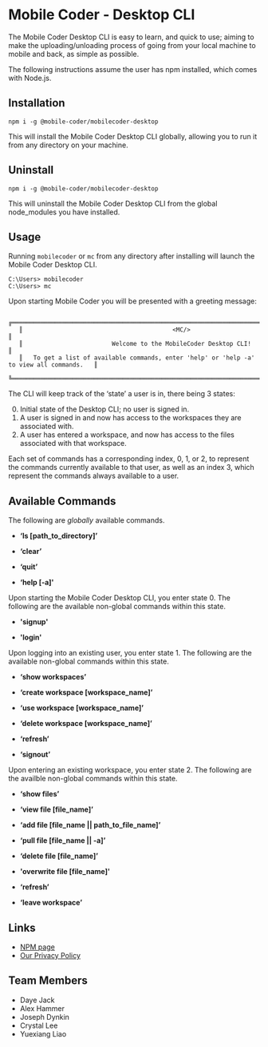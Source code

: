 # Mobile Coder - Desktop CLI
The Mobile Coder Desktop CLI is easy to learn, and quick to use; aiming to make the uploading/unloading process of going from your local machine to mobile and back, as simple as possible.

The following instructions assume the user has npm installed, which comes with Node.js.
## Installation
```
npm i -g @mobile-coder/mobilecoder-desktop
```
This will install the Mobile Coder Desktop CLI globally, allowing you to run it from any directory on your machine.

## Uninstall
```
npm i -g @mobile-coder/mobilecoder-desktop
```
This will uninstall the Mobile Coder Desktop CLI from the global node_modules you have installed.

## Usage
Running `mobilecoder` or `mc` from any directory after installing will launch the Mobile Coder Desktop CLI.
```
C:\Users> mobilecoder
C:\Users> mc
```
Upon starting Mobile Coder you will be presented with a greeting message: 
```
   ╔══════════════════════════════════════════════════════════════════════════════════════════╗
   ║                                          <MC/>                                           ║
   ║                         Welcome to the MobileCoder Desktop CLI!                          ║
   ║   To get a list of available commands, enter 'help' or 'help -a' to view all commands.   ║
   ╚══════════════════════════════════════════════════════════════════════════════════════════╝
```
The CLI will keep track of the ‘state’ a user is in, there being 3 states: 

0. Initial state of the Desktop CLI; no user is signed in. 
0. A user is signed in and now has access to the workspaces they are associated with.
0. A user has entered a workspace, and now has access to the files associated with that workspace.

Each set of commands has a corresponding index, 0, 1, or 2, to represent the commands currently available to that user, as well as an index 3, which represent the commands always available to a user.
## Available Commands
The following are *globally* available commands.
* **‘ls [path_to_directory]’**

* **‘clear’**

* **‘quit’**

* **‘help [-a]'**

Upon starting the Mobile Coder Desktop CLI, you enter state 0.
The following are the available non-global commands within this state.
* **'signup'**

* **'login'**

Upon logging into an existing user, you enter state 1.
The following are the available non-global commands within this state.
* **‘show workspaces’**

* **‘create workspace [workspace_name]’**

* **‘use workspace [workspace_name]’**

* **‘delete workspace [workspace_name]’**

* **‘refresh’**

* **‘signout’**

Upon entering an existing workspace, you enter state 2.
The following are the availble non-global commands within this state.
* **‘show files’**

* **‘view file [file_name]’**

* **‘add file [file_name || path_to_file_name]’**

* **‘pull file [file_name || -a]’**

* **‘delete file [file_name]’**

* **'overwrite file [file_name]'**

* **‘refresh’**

* **‘leave workspace’**


## Links
* [NPM page](https://www.npmjs.com/package/@mobile-coder/mobilecoder-desktop)
* [Our Privacy Policy](https://i6.cims.nyu.edu/~ddj231/mcterms/)

## Team Members
* Daye Jack
* Alex Hammer
* Joseph Dynkin
* Crystal Lee
* Yuexiang Liao
